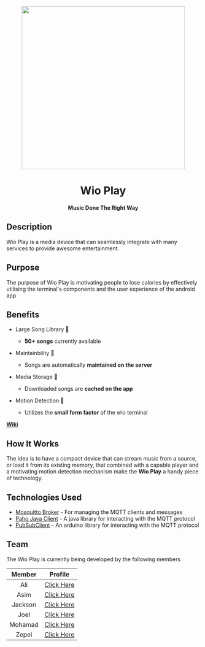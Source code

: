 <div align="center">


<img src="https://egeniq.com/wp-content/uploads/2022/10/1_RimJezQmCVqfqxy4qxXfPA.gif" width="425" />

# Wio Play

**Music Done The Right Way**

</div>

## Description

Wio Play is a media device that can seamlessly integrate with many services to provide awesome entertainment.

## Purpose

The purpose of Wio Play is motivating people to lose calories by effectively utilising the terminal's components and the user experience of the android app


## Benefits

* Large Song Library 🎵
   - **50+** **songs** currently available

* Maintainbility 🔄
   - Songs are automatically **maintained on the server**

* Media Storage 💾
  - Downloaded songs are **cached on the app**

* Motion Detection 👟
  - Utilizes the **small form factor** of the wio terminal

[**Wiki**](https://git.chalmers.se/courses/dit113/2023/group-10/group-10-dit113-v23-mini-project-systems-development/-/wikis/home)


## How It Works
The idea is to have a compact device that can stream music from a source, or load it from its existing memory, that combined with a capable player and a motivating motion detection mechanism make the **Wio Play** a handy piece of technology.

## Technologies Used

- [Mosquitto Broker](https://mosquitto.org/) - For managing the MQTT clients and messages
- [Paho Java Client](https://www.eclipse.org/paho/index.php?page=clients/java/index.php) - A java library for interacting with the MQTT protocol
- [PubSubClient](https://github.com/knolleary/pubsubclient/releases/tag/v2.8) - An arduino library for interacting with the MQTT protocol

## Team

The Wio Play is currently being developed by the following members

|   Member        |                       Profile                       |
| :-------------: | :-------------------------------------------------: |
|     Ali         |      [Click Here](https://git.chalmers.se/almuslim) |
|     Asim        | [Click Here](https://git.chalmers.se/mehmetas)      |
|     Jackson     |     [Click Here](https://git.chalmers.se/jacniy)    |
|     Joel        |     [Click Here](https://git.chalmers.se/joelmat)   |
|     Mohamad     |     [Click Here](https://git.chalmers.se/mohamadk)  |
|     Zepei		  |    [Click Here](https://git.chalmers.se/zepei)      |
